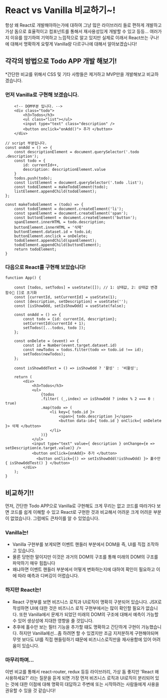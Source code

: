 # React vs Vanilla 비교하기~!
항상 왜 React로 개발해야하는가에 대하여 그냥 많은 라이브러리 들로 편하게 개발하고 가상 돔으로 효율적이고 컴포넌트를 통해서 재사용성있게 개발할 수 있고 등등... 여러가지 이유를 암기하여 기억하고 느낌적으로 알고 있지만 실제로 이래서 React쓰는 구나!에 대해서 명확하게 요렇게 Vanilla랑 다르구나에 대해서 알아보겠습니다!
## 각각의 방법으로 Todo APP 개발 해보기!
*간단한 비교를 위해서 CSS 및 기타 사항들은 제거하고 MVP만을 개발해보고 비교하겠습니다.

### 먼저 Vanilla로 구현해 보겠습니다. 
~~~
	<!-- DOM부분 입니다. -->
	<div class="todo">
		<h3>Todos</h3>
		<ul class="list"></ul>
		<input type="text" class="description" />
		<button onclick="onAdd()"> 추가 </button>
	</div>
~~~

~~~
// script 부분입니다. 
const onAdd = () => {
	const descriptionElement = document.querySelector('.todo .description');
	const todo = { 
		id: currentId++,
		description: descriptionElement.value
	}
	todos.push(todo);
	const listElement = document.querySelector('.todo .list');
	const todoElement = makeTodoElement(todo);
	listElement.appendChild(todoElement);
};

const makeTodoElement = (todo) => {
	const todoElement = document.createElement('li');
	const spanElement = document.createElement('span');
	const buttonElement = document.createElement('button');
	spanElement.innerHTML = todo.description;
	buttonElement.innerHTML = '삭제'
	buttonElement.dataset.id = todo.id;
	buttonElement.onclick = onDelete;
	todoElement.appendChild(spanElement);
	todoElement.appendChild(buttonElement);
	return todoElement;
}
~~~


### 다음으로 React를 구현해 보았습니다!
~~~
function App() {

	const [todos, setTodos] = useState([]); // 1: 상태값, 2: 상태값 변경 함수 []로 초기화
	const [currentId, setCurrentId] = useState(1);
	const [description, setDescription] = useState('');
	const [isShowOdd, setIsShowOdd] = useState(false);
	
	const onAdd = () => {
		const todo = {id: currentId, description};
		setCurrentId(currentId + 1);
		setTodos([...todos, todo ]);
	};

	const onDelete = (event) => {
		const id = Number(event.target.dataset.id)
		const newTodos = todos.filter(todo => todo.id !== id);
		setTodos(newTodos);
	};
	
	const isShowOddTest = () => isShowOdd ? '활성' : '비활성';

  	return (
		<div>
			<h3>Todos</h3>
			<ul>
				{todos
				.filter( (_,index) => isShowOdd ? index % 2 === 0 : true)
				.map(todo => (
					<li key={ todo.id }>
						<span>{ todo.description }</span>
						<button data-id={ todo.id } onClick={ onDelete }> 삭제 </button>
					</li>
				))}
			</ul>
			<input type="text" value={ description } onChange={e => setDescription(e.target.value)} />
      		<button onClick={onAdd}> 추가 </button>
			  <button onClick={() => setIsShowOdd(!isShowOdd) }> 홀수만 { isShowOddTest() } </button>
		</div>
  	);
}
~~~

## 비교하기!!
먼저, 간단한 Todo APP으로 Vanilla로 구현해도 크게 무리는 없고 코드를 따라가다 보면 코드를 쉽게 이해할 수 있고 React로 구현한 것과 비교해서 어려운 크게 어려운 부분이 없었습니다. 그럼에도 큰차이를 알 수 있었습니다. 

### Vanilla는!
- Vanilla 구현부를 보게되면 이벤트 핸들러 부분에서 DOM을 즉, UI를 직접 조작하고 있습니다. 
- 물론 당현한 말이지만 이것은 과거의 DOM의 구조를 통해 미래의 DOM의 구조를 파악하기 매우 힘듭니다
- 왜냐하면 이벤트 핸들러 부분에서 어떻게 변화하는지에 대하여 확인이 필요하고 이에 따라 예측과 디버깅이 어렵습니다.

### 하지만 React는!
- React 구현부를 보면 비즈니스 로직과 UI로직이 명확히 구분되어 있습니다. JSX로 작성하면 UI에 대한 것은 비즈니스 로직 구현부에서는 많이 확인할 필요가 없습니다. 또한 Vanilla에서 문제가 되었던 미래의 DOM의 구조에 대해서 예측이 가능할 수 있어 생상성에 지대한 영향을 줄 것입니다. 
- 추후에 홀수만 보는 필터 기능을 추가할 떄도 명확하고 간단하게 구현이 가능했습니다. 하지만 Vanilla에선...좀 하려면 할 수 있겠지만 조금 지저분하게 구현해야되며 무엇 보다도 UI를 직접 핸들링하기 떄문에 비즈니스로직만을 재사용함에 있어 어려움이 있습니다. 

### 마무리하며...
이번 비교를 통해서 react-router, redux 등등 라이브러리, 가상 돔 좋지만 'React 왜 사용하세요?' 라는 질문을 듣게 되면 가장 먼저 비즈니스 로직과 UI로직이 분리되어 있는 것에 대한 이점에 대해 명확히 대답하고 주변에 또는 시작하려는 사람들에게 사용을 권유할 수 있을 것 같습니다!
